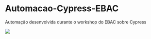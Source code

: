 # Automacao-Cypress-EBAC
Automação desenvolvida durante o workshop do EBAC sobre Cypress

![](https://www.tramaweb.com.br/wp-content/uploads/2019/10/f6719fd6-tenor.gif)
